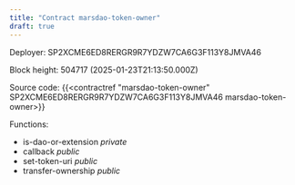 ```yaml
---
title: "Contract marsdao-token-owner"
draft: true
---
```

Deployer: SP2XCME6ED8RERGR9R7YDZW7CA6G3F113Y8JMVA46


 



Block height: 504717 (2025-01-23T21:13:50.000Z)

Source code: {{<contractref "marsdao-token-owner" SP2XCME6ED8RERGR9R7YDZW7CA6G3F113Y8JMVA46 marsdao-token-owner>}}

Functions:

* is-dao-or-extension _private_
* callback _public_
* set-token-uri _public_
* transfer-ownership _public_
